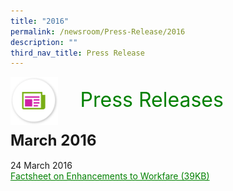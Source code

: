 ```yaml
---
title: "2016"
permalink: /newsroom/Press-Release/2016
description: ""
third_nav_title: Press Release
---
```

<html>
<img align="left"
src="/images/icons/ico_media_articles.png" class="PressReleaseIcon">
<br>
<font align="center" color="green"
size="+3">&nbsp;&nbsp;&nbsp;&nbsp;Press Releases</font><br><br>

<font size="+2"><b>March 2016</b></font><br><br>
24 March 2016<br>
<a class="hyperlink" href="/files/pdf-press-release/mar-2016/Factsheet%20on%20Enhancements%20to%20Workfare.pdf">Factsheet on Enhancements to Workfare (39KB)</a>

<style>
img.PressReleaseIcon {
height:15%;
width:15%;
}
a.hyperlink {
    color:green;
  }
a.hyperlink:hover {
    color:MediumVioletRed;
  }
</style>
</html>